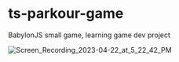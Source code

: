 # ts-parkour-game
BabylonJS small game, learning game dev project

![Screen_Recording_2023-04-22_at_5_22_42_PM](https://user-images.githubusercontent.com/3184210/233783253-5e5ab889-a851-48c1-8183-60df69f16364.gif)
